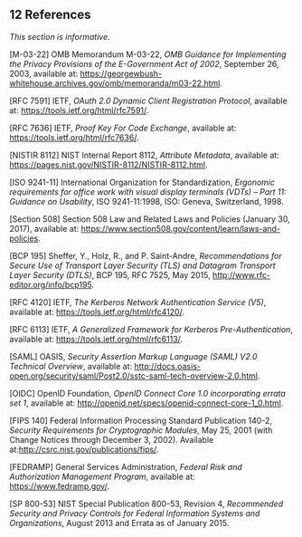 <div class="breaker"></div>
<a name="references"></a>

## 12 References

*This section is informative.*

<a name="M-03-22"></a>[M-03-22] OMB Memorandum M-03-22, *OMB Guidance for Implementing the Privacy Provisions of the E-Government Act of 2002*, September 26, 2003, available at: <https://georgewbush-whitehouse.archives.gov/omb/memoranda/m03-22.html>.

<a name="RFC7591"></a>[RFC 7591] IETF, *OAuth 2.0 Dynamic Client Registration Protocol*, available at: <https://tools.ietf.org/html/rfc7591/>.

<a name="RFC7636"></a>[RFC 7636] IETF, *Proof Key For Code Exchange*, available at: <https://tools.ietf.org/html/rfc7636/>.

<a name="nistir8112"></a>[NISTIR 8112] NIST Internal Report 8112, *Attribute Metadata*, available at: <https://pages.nist.gov/NISTIR-8112/NISTIR-8112.html>.

<a name="ISO9241-11"></a>[ISO 9241-11] International Organization for Standardization, *Ergonomic requirements for office work with visual display terminals (VDTs) – Part 11: Guidance on Usability*, ISO 9241-11:1998, ISO: Geneva, Switzerland, 1998.

<a name="Section508"></a>[Section 508] Section 508 Law and Related Laws and Policies (January 30, 2017), available at: <https://www.section508.gov/content/learn/laws-and-policies>.

<a name="bcp195"></a>[BCP 195] Sheffer, Y., Holz, R., and P. Saint-Andre, *Recommendations for Secure Use of Transport Layer Security (TLS) and Datagram Transport Layer Security (DTLS)*, BCP 195, RFC 7525, May 2015, <http://www.rfc-editor.org/info/bcp195>.

<a name="RFC4120"></a>[RFC 4120] IETF, *The Kerberos Network Authentication Service (V5)*, available at: <https://tools.ietf.org/html/rfc4120/>.

<a name="RFC6113"></a>[RFC 6113] IETF, *A Generalized Framework for Kerberos Pre-Authentication*, available at: <https://tools.ietf.org/html/rfc6113/>.

<a name="SAML"></a>[SAML] OASIS, *Security Assertion Markup Language (SAML) V2.0 Technical Overview*, available at: <http://docs.oasis-open.org/security/saml/Post2.0/sstc-saml-tech-overview-2.0.html>.

<a name="OIDC"><a>[OIDC] OpenID Foundation, *OpenID Connect Core 1.0 incorporating errata set 1*, available at: <http://openid.net/specs/openid-connect-core-1_0.html>.

<a name="FIPS140"></a>[FIPS 140] Federal Information Processing Standard Publication 140-2, *Security Requirements for Cryptographic Modules*, May 25, 2001 (with Change Notices through December 3, 2002). Available at:<http://csrc.nist.gov/publications/fips/>.

<a name="FEDRAMP"></a>[FEDRAMP] General Services Administration, *Federal Risk and Authorization Management Program*, available at: <https://www.fedramp.gov/>.

<a name="SP800-53"></a>[SP 800-53] NIST Special Publication 800-53, Revision 4, *Recommended Security and Privacy Controls for Federal Information Systems and Organizations*, August 2013 and Errata as of January 2015.
